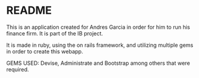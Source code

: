 # README

This is an application created for Andres Garcia in order for him to run his
finance firm. It is part of the IB project.

It is made in ruby, using the on rails framework, and utilizing multiple gems
in order to create this webapp.

GEMS USED: Devise, Administrate and Bootstrap among others that were required.
